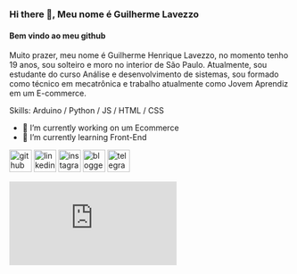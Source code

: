 ### Hi there 👋, Meu nome é Guilherme Lavezzo
#### Bem vindo ao meu github

Muito prazer, meu nome é Guilherme Henrique Lavezzo, no momento tenho 19 anos, sou solteiro e moro no interior de São Paulo.
Atualmente, sou estudante do curso Análise e desenvolvimento de sistemas, sou formado como técnico em mecatrônica e trabalho atualmente como Jovem Aprendiz em um E-commerce.

Skills: Arduino / Python / JS / HTML / CSS

- 🔭 I’m currently working on um Ecommerce 
- 🌱 I’m currently learning Front-End 


[<img src='https://cdn.jsdelivr.net/npm/simple-icons@3.0.1/icons/github.svg' alt='github' height='40'>](https://github.com/https://github.com/Godofin)  [<img src='https://cdn.jsdelivr.net/npm/simple-icons@3.0.1/icons/linkedin.svg' alt='linkedin' height='40'>](https://www.linkedin.com/in/www.linkedin.com/in/guilherme-henrique-lavezzo-ads/)  [<img src='https://cdn.jsdelivr.net/npm/simple-icons@3.0.1/icons/instagram.svg' alt='instagram' height='40'>](https://www.instagram.com/https://www.instagram.com/nerd_dev/)  [<img src='https://cdn.jsdelivr.net/npm/simple-icons@3.0.1/icons/blogger.svg' alt='blogger' height='40'>](https://guilhermelavezzo.blogspot.com/)  [<img src='https://cdn.jsdelivr.net/npm/simple-icons@3.0.1/icons/telegram.svg' alt='telegram' height='40'>](https://t.me/Guilherme_Lavezzo)  

![Snake animation](https://github.com/Godofin/Godofin/edit/main/README.md)
